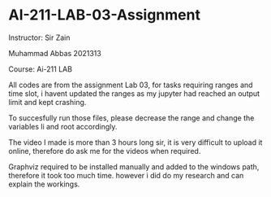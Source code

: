 # AI-211-LAB-03-Assignment
Instructor: Sir Zain


Muhammad Abbas 
2021313


Course: Ai-211 LAB

All codes are from the assignment Lab 03, for tasks requiring ranges and time slot, i havent updated the ranges as my jupyter had reached an output limit and kept crashing.

To succesfully run those files, please decrease the range and change the variables li and root accordingly.


The video I made is more than 3 hours long sir, it is very difficult to upload it online, therefore do ask me for the videos when required.



Graphviz required to be installed manually and added to the windows path, therefore it took too much time. however i did do my research and can explain the workings.
